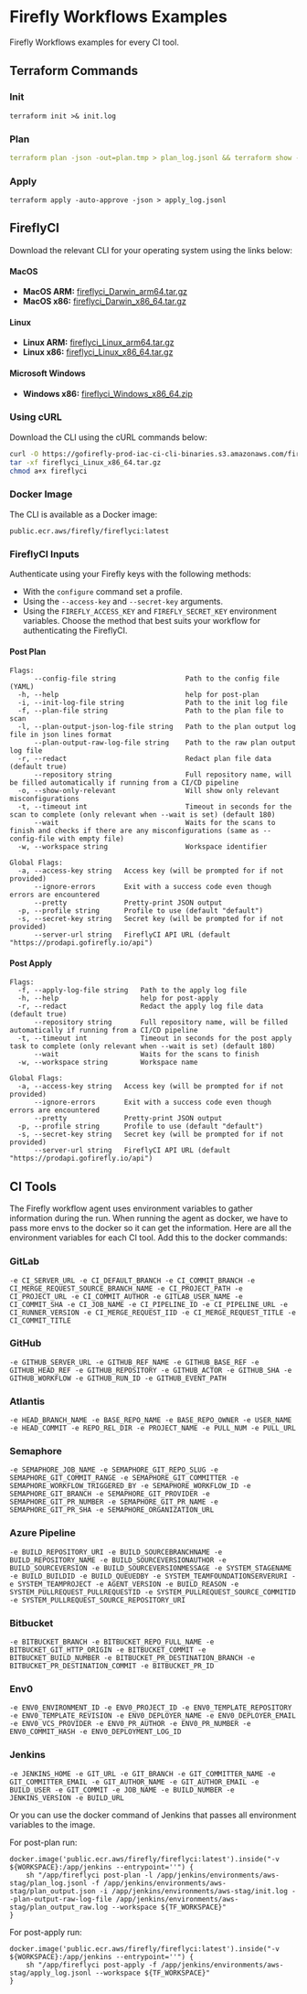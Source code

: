 # Firefly Workflows Examples
Firefly Workflows examples for every CI tool.

## Terraform Commands
### Init
```
terraform init >& init.log
```

### Plan
```yaml
terraform plan -json -out=plan.tmp > plan_log.jsonl && terraform show -json plan.tmp > plan_output.json && terraform show plan.tmp > plan_output_raw.log
```

### Apply
```
terraform apply -auto-approve -json > apply_log.jsonl
```

## FireflyCI
Download the relevant CLI for your operating system using the links below:

#### MacOS
- **MacOS ARM:** [fireflyci_Darwin_arm64.tar.gz](https://gofirefly-prod-iac-ci-cli-binaries.s3.amazonaws.com/fireflyci/latest/fireflyci_Darwin_arm64.tar.gz)
- **MacOS x86:** [fireflyci_Darwin_x86_64.tar.gz](https://gofirefly-prod-iac-ci-cli-binaries.s3.amazonaws.com/fireflyci/latest/fireflyci_Darwin_x86_64.tar.gz)

#### Linux
- **Linux ARM:** [fireflyci_Linux_arm64.tar.gz](https://gofirefly-prod-iac-ci-cli-binaries.s3.amazonaws.com/fireflyci/latest/fireflyci_Linux_arm64.tar.gz)
- **Linux x86:** [fireflyci_Linux_x86_64.tar.gz](https://gofirefly-prod-iac-ci-cli-binaries.s3.amazonaws.com/fireflyci/latest/fireflyci_Linux_x86_64.tar.gz)

#### Microsoft Windows
- **Windows x86:** [fireflyci_Windows_x86_64.zip](https://gofirefly-prod-iac-ci-cli-binaries.s3.amazonaws.com/fireflyci/latest/fireflyci_Windows_x86_64.zip)

### Using cURL

Download the CLI using the cURL commands below:

```sh
curl -O https://gofirefly-prod-iac-ci-cli-binaries.s3.amazonaws.com/fireflyci/latest/fireflyci_Linux_x86_64.tar.gz
tar -xf fireflyci_Linux_x86_64.tar.gz
chmod a+x fireflyci
```

### Docker Image
The CLI is available as a Docker image:

```
public.ecr.aws/firefly/fireflyci:latest
```

### FireflyCI Inputs
Authenticate using your Firefly keys with the following methods:
* With the `configure` command set a profile.
* Using the `--access-key` and `--secret-key` arguments.
* Using the `FIREFLY_ACCESS_KEY` and `FIREFLY_SECRET_KEY` environment variables.
Choose the method that best suits your workflow for authenticating the FireflyCI.

#### Post Plan
```
Flags:
      --config-file string                 Path to the config file (YAML)
  -h, --help                               help for post-plan
  -i, --init-log-file string               Path to the init log file
  -f, --plan-file string                   Path to the plan file to scan
  -l, --plan-output-json-log-file string   Path to the plan output log file in json lines format
      --plan-output-raw-log-file string    Path to the raw plan output log file
  -r, --redact                             Redact plan file data (default true)
      --repository string                  Full repository name, will be filled automatically if running from a CI/CD pipeline
  -o, --show-only-relevant                 Will show only relevant misconfigurations
  -t, --timeout int                        Timeout in seconds for the scan to complete (only relevant when --wait is set) (default 180)
      --wait                               Waits for the scans to finish and checks if there are any misconfigurations (same as --config-file with empty file)
  -w, --workspace string                   Workspace identifier

Global Flags:
  -a, --access-key string   Access key (will be prompted for if not provided)
      --ignore-errors       Exit with a success code even though errors are encountered
      --pretty              Pretty-print JSON output
  -p, --profile string      Profile to use (default "default")
  -s, --secret-key string   Secret key (will be prompted for if not provided)
      --server-url string   FireflyCI API URL (default "https://prodapi.gofirefly.io/api")
```

#### Post Apply
```
Flags:
  -f, --apply-log-file string   Path to the apply log file
  -h, --help                    help for post-apply
  -r, --redact                  Redact the apply log file data (default true)
      --repository string       Full repository name, will be filled automatically if running from a CI/CD pipeline
  -t, --timeout int             Timeout in seconds for the post apply task to complete (only relevant when --wait is set) (default 180)
      --wait                    Waits for the scans to finish
  -w, --workspace string        Workspace name

Global Flags:
  -a, --access-key string   Access key (will be prompted for if not provided)
      --ignore-errors       Exit with a success code even though errors are encountered
      --pretty              Pretty-print JSON output
  -p, --profile string      Profile to use (default "default")
  -s, --secret-key string   Secret key (will be prompted for if not provided)
      --server-url string   FireflyCI API URL (default "https://prodapi.gofirefly.io/api")
```

## CI Tools

The Firefly workflow agent uses environment variables to gather information during the run. When running the agent as docker, we have to pass more envs to the docker so it can get the information.
Here are all the environment variables for each CI tool. Add this to the docker commands:

### GitLab
```
-e CI_SERVER_URL -e CI_DEFAULT_BRANCH -e CI_COMMIT_BRANCH -e CI_MERGE_REQUEST_SOURCE_BRANCH_NAME -e CI_PROJECT_PATH -e CI_PROJECT_URL -e CI_COMMIT_AUTHOR -e GITLAB_USER_NAME -e CI_COMMIT_SHA -e CI_JOB_NAME -e CI_PIPELINE_ID -e CI_PIPELINE_URL -e CI_RUNNER_VERSION -e CI_MERGE_REQUEST_IID -e CI_MERGE_REQUEST_TITLE -e CI_COMMIT_TITLE
```

### GitHub
```
-e GITHUB_SERVER_URL -e GITHUB_REF_NAME -e GITHUB_BASE_REF -e GITHUB_HEAD_REF -e GITHUB_REPOSITORY -e GITHUB_ACTOR -e GITHUB_SHA -e GITHUB_WORKFLOW -e GITHUB_RUN_ID -e GITHUB_EVENT_PATH
```

### Atlantis
```
-e HEAD_BRANCH_NAME -e BASE_REPO_NAME -e BASE_REPO_OWNER -e USER_NAME -e HEAD_COMMIT -e REPO_REL_DIR -e PROJECT_NAME -e PULL_NUM -e PULL_URL
```

### Semaphore
```
-e SEMAPHORE_JOB_NAME -e SEMAPHORE_GIT_REPO_SLUG -e SEMAPHORE_GIT_COMMIT_RANGE -e SEMAPHORE_GIT_COMMITTER -e SEMAPHORE_WORKFLOW_TRIGGERED_BY -e SEMAPHORE_WORKFLOW_ID -e SEMAPHORE_GIT_BRANCH -e SEMAPHORE_GIT_PROVIDER -e SEMAPHORE_GIT_PR_NUMBER -e SEMAPHORE_GIT_PR_NAME -e SEMAPHORE_GIT_PR_SHA -e SEMAPHORE_ORGANIZATION_URL
```

### Azure Pipeline
```
-e BUILD_REPOSITORY_URI -e BUILD_SOURCEBRANCHNAME -e BUILD_REPOSITORY_NAME -e BUILD_SOURCEVERSIONAUTHOR -e BUILD_SOURCEVERSION -e BUILD_SOURCEVERSIONMESSAGE -e SYSTEM_STAGENAME -e BUILD_BUILDID -e BUILD_QUEUEDBY -e SYSTEM_TEAMFOUNDATIONSERVERURI -e SYSTEM_TEAMPROJECT -e AGENT_VERSION -e BUILD_REASON -e SYSTEM_PULLREQUEST_PULLREQUESTID -e SYSTEM_PULLREQUEST_SOURCE_COMMITID -e SYSTEM_PULLREQUEST_SOURCE_REPOSITORY_URI
```

### Bitbucket
```
-e BITBUCKET_BRANCH -e BITBUCKET_REPO_FULL_NAME -e BITBUCKET_GIT_HTTP_ORIGIN -e BITBUCKET_COMMIT -e BITBUCKET_BUILD_NUMBER -e BITBUCKET_PR_DESTINATION_BRANCH -e BITBUCKET_PR_DESTINATION_COMMIT -e BITBUCKET_PR_ID
```

### Env0
```
-e ENV0_ENVIRONMENT_ID -e ENV0_PROJECT_ID -e ENV0_TEMPLATE_REPOSITORY -e ENV0_TEMPLATE_REVISION -e ENV0_DEPLOYER_NAME -e ENV0_DEPLOYER_EMAIL -e ENV0_VCS_PROVIDER -e ENV0_PR_AUTHOR -e ENV0_PR_NUMBER -e ENV0_COMMIT_HASH -e ENV0_DEPLOYMENT_LOG_ID
```

### Jenkins
```
-e JENKINS_HOME -e GIT_URL -e GIT_BRANCH -e GIT_COMMITTER_NAME -e GIT_COMMITTER_EMAIL -e GIT_AUTHOR_NAME -e GIT_AUTHOR_EMAIL -e BUILD_USER -e GIT_COMMIT -e JOB_NAME -e BUILD_NUMBER -e JENKINS_VERSION -e BUILD_URL
```

Or you can use the docker command of Jenkins that passes all environment variables to the image.

For post-plan run:
```
docker.image('public.ecr.aws/firefly/fireflyci:latest').inside("-v ${WORKSPACE}:/app/jenkins --entrypoint=''") {
    sh "/app/fireflyci post-plan -l /app/jenkins/environments/aws-stag/plan_log.jsonl -f /app/jenkins/environments/aws-stag/plan_output.json -i /app/jenkins/environments/aws-stag/init.log --plan-output-raw-log-file /app/jenkins/environments/aws-stag/plan_output_raw.log --workspace ${TF_WORKSPACE}"
}
```
For post-apply run:
```
docker.image('public.ecr.aws/firefly/fireflyci:latest').inside("-v ${WORKSPACE}:/app/jenkins --entrypoint=''") {
    sh "/app/fireflyci post-apply -f /app/jenkins/environments/aws-stag/apply_log.jsonl --workspace ${TF_WORKSPACE}"
}
```

